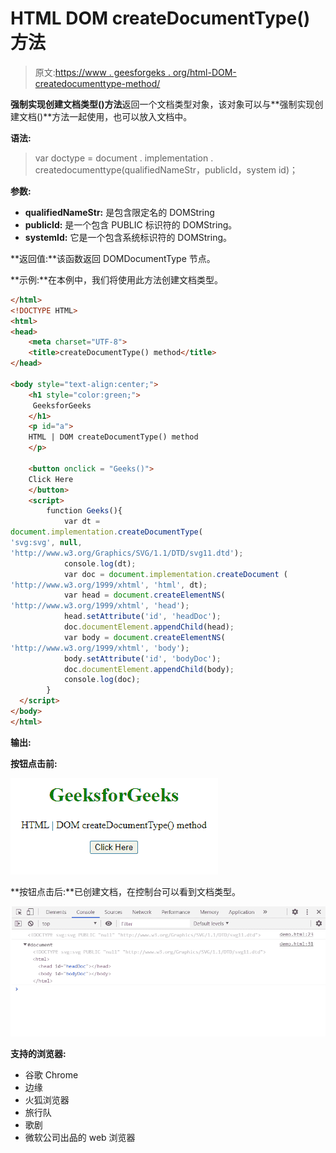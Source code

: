 # HTML DOM createDocumentType()方法

> 原文:[https://www . geesforgeks . org/html-DOM-createdocumenttype-method/](https://www.geeksforgeeks.org/html-dom-createdocumenttype-method/)

**强制实现创建文档类型()方法**返回一个文档类型对象，该对象可以与**强制实现创建文档()**方法一起使用，也可以放入文档中。

**语法:**

> var doctype = document . implementation . createdocumenttype(qualifiedNameStr，publicId，system id)；

**参数:**

*   **qualifiedNameStr:** 是包含限定名的 DOMString
*   **publicId:** 是一个包含 PUBLIC 标识符的 DOMString。
*   **systemId:** 它是一个包含系统标识符的 DOMString。

**返回值:**该函数返回 DOMDocumentType 节点。

**示例:**在本例中，我们将使用此方法创建文档类型。

```html
</html>
<!DOCTYPE HTML> 
<html>  
<head>
    <meta charset="UTF-8">
    <title>createDocumentType() method</title>
</head>   

<body style="text-align:center;">
    <h1 style="color:green;">  
     GeeksforGeeks
    </h1> 
    <p id="a"> 
    HTML | DOM createDocumentType() method
    </p>

    <button onclick = "Geeks()">
    Click Here
    </button>
    <script> 
        function Geeks(){
            var dt = 
document.implementation.createDocumentType(
'svg:svg', null, 
'http://www.w3.org/Graphics/SVG/1.1/DTD/svg11.dtd');
            console.log(dt);
            var doc = document.implementation.createDocument (
'http://www.w3.org/1999/xhtml', 'html', dt);
            var head = document.createElementNS(
'http://www.w3.org/1999/xhtml', 'head');
            head.setAttribute('id', 'headDoc');
            doc.documentElement.appendChild(head);
            var body = document.createElementNS(
'http://www.w3.org/1999/xhtml', 'body');
            body.setAttribute('id', 'bodyDoc');
            doc.documentElement.appendChild(body);
            console.log(doc);
        }
  </script> 
</body>   
</html>
```

**输出:**

**按钮点击前:**

![](img/17bd0e0e39e3fe0032fa66672aff5556.png)

**按钮点击后:**已创建文档，在控制台可以看到文档类型。

![](img/a66163912de12b94e6d93323c9eb0ccf.png)

**支持的浏览器:**

*   谷歌 Chrome
*   边缘
*   火狐浏览器
*   旅行队
*   歌剧
*   微软公司出品的 web 浏览器